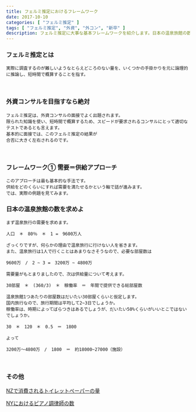 ```yaml
---
title: フェルミ推定におけるフレームワーク
date: 2017-10-10
categories: [ "フェルミ推定" ]
tags: [ "フェルミ推定", "外資", "外コン", "新卒" ]
description: フェルミ推定に大事な基本フレームワークを紹介します。日本の温泉旅館の数を題材にしながらフェルミ推定の本質に迫ります。
---
```


### フェルミ推定とは

    実際に調査するのが難しいようなとらえどころのない量を、いくつかの手掛かりを元に論理的に推論し、短時間で概算することを指す。
<br/>

### 外資コンサルを目指すなら絶対

    フェルミ推定は、外資コンサルの面接でよく出題されます。
    限られた知識を使い、短時間で概算するため、スピードが要求されるコンサルにとって適切なテストであるとも言えます。
    基本的に面接では、このフェルミ推定の結果が
    合否に大きく左右されるのです。
<br/>

<script async src="//pagead2.googlesyndication.com/pagead/js/adsbygoogle.js"></script>
<!-- responsive -->
<ins class="adsbygoogle"
     style="display:block"
     data-ad-client="ca-pub-4907783597381002"
     data-ad-slot="6815644540"
     data-ad-format="auto"></ins>
<script>
(adsbygoogle = window.adsbygoogle || []).push({});
</script>

### フレームワーク① 需要＝供給アプローチ

    このアプローチは最も基本的な手法です。
    供給をどのくらいにすれば需要を満たせるかという軸で話が進みます。
    では、実際の例題を見てみます。    
    
    
### 日本の温泉旅館の数を求めよ
    
    まず温泉旅行の需要を求めます。

    人口　＊　80％　＊　1 =　9600万人

    ざっくりですが、何らかの理由で温泉旅行に行けない人を省きます。
    また、温泉旅行は1人で行くことはあまりなさそうなので、必要な部屋数は

    9600万　/　2 ~ 3 =　3200万 ~ 4800万

    需要量がもとまりましたので、次は供給量について考えます。
    
    30部屋　＊　(360/3)　＊　稼働率　＝　年間で提供できる総部屋数

    温泉旅館1つあたりの部屋数はだいたい30部屋くらいと仮定します。
    国内旅行なので、旅行期間は平均して2~3日でしょうか。
    稼働率は、時期によってばらつきはあるでしょうが、だいたい50%くらいがいいとこではないでしょうか。

    30　＊　120　＊　0.5　＝　1800

    よって

    3200万〜4800万　/　1800　＝　約18000~27000（施設）

<br/>



### その他

<a href="">NZで消費されるトイレットペーパーの量</a>

<a href="">NYにおけるピアノ調律師の数</a>

<br/>

























